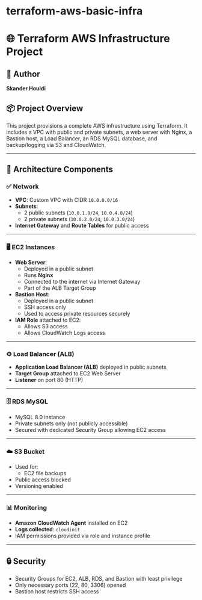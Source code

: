 # terraform-aws-basic-infra

# 🌐 Terraform AWS Infrastructure Project

## 👤 Author
**Skander Houidi**

## 📦 Project Overview

This project provisions a complete AWS infrastructure using Terraform. It includes a VPC with public and private subnets, a web server with Nginx, a Bastion host, a Load Balancer, an RDS MySQL database, and backup/logging via S3 and CloudWatch.

---

## 🧱 Architecture Components

### ✅ Network
- **VPC**: Custom VPC with CIDR `10.0.0.0/16`
- **Subnets**:
  - 2 public subnets (`10.0.1.0/24`, `10.0.4.0/24`)
  - 2 private subnets (`10.0.2.0/24`, `10.0.3.0/24`)
- **Internet Gateway** and **Route Tables** for public access

---

### 🖥️ EC2 Instances
- **Web Server**:
  - Deployed in a public subnet
  - Runs **Nginx**
  - Connected to the internet via Internet Gateway
  - Part of the ALB Target Group
- **Bastion Host**:
  - Deployed in a public subnet
  - SSH access only
  - Used to access private resources securely
- **IAM Role** attached to EC2:
  - Allows S3 access
  - Allows CloudWatch Logs access

---

### ⚙️ Load Balancer (ALB)
- **Application Load Balancer (ALB)** deployed in public subnets
- **Target Group** attached to EC2 Web Server
- **Listener** on port 80 (HTTP)

---

### 🗄️ RDS MySQL
- MySQL 8.0 instance
- Private subnets only (not publicly accessible)
- Secured with dedicated Security Group allowing EC2 access

---

### ☁️ S3 Bucket
- Used for:
  - EC2 file backups 
- Public access blocked
- Versioning enabled

---

### 📊 Monitoring
- **Amazon CloudWatch Agent** installed on EC2
- **Logs collected**: `cloudinit`
- IAM permissions provided via role and instance profile

---

## 🔒 Security
- Security Groups for EC2, ALB, RDS, and Bastion with least privilege
- Only necessary ports (22, 80, 3306) opened
- Bastion host restricts SSH access